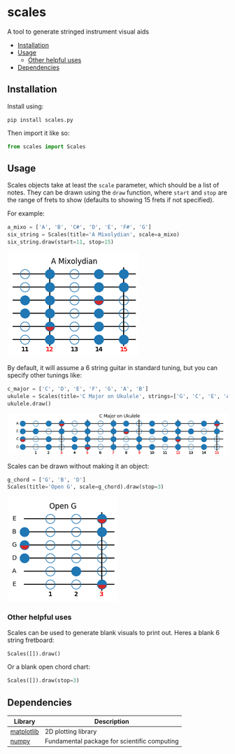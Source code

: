 # scales

A tool to generate stringed instrument visual aids

* [Installation](#installation)
* [Usage](#usage)
  * [Other helpful uses](#other-helpful-uses)
* [Dependencies](#dependencies)

## Installation
Install using:

```
pip install scales.py
```

Then import it like so:

```py
from scales import Scales
```

## Usage
Scales objects take at least the `scale` parameter, which should be a list of notes. They can be drawn using the `draw` function, where `start` and `stop` are the range of frets to show (defaults to showing 15 frets if not specified).

For example:

```py
a_mixo = ['A', 'B', 'C#', 'D', 'E', 'F#', 'G']
six_string = Scales(title='A Mixolydian', scale=a_mixo)
six_string.draw(start=11, stop=15)
```

![a_mix](screenshots/a_mixo.png)

By default, it will assume a 6 string guitar in standard tuning, but you can specify other tunings like:

```py
c_major = ['C', 'D', 'E', 'F', 'G', 'A', 'B']
ukulele = Scales(title='C Major on Ukulele', strings=['G', 'C', 'E', 'A'], scale=c_major)
ukulele.draw()
```

![c_maj_uke](screenshots/c_maj_uke.png)

Scales can be drawn without making it an object:

```py
g_chord = ['G', 'B', 'D']
Scales(title='Open G', scale=g_chord).draw(stop=3)
```

![open_g](screenshots/open_g.png)

### Other helpful uses

Scales can be used to generate blank visuals to print out. Heres a blank 6 string fretboard:

```py
Scales([]).draw()
```

Or a blank open chord chart:

```py
Scales([]).draw(stop=3)
```

## Dependencies

Library | Description
--- | ---
[matplotlib](https://matplotlib.org) | 2D plotting library
[numpy](https://numpy.org) |  Fundamental package for scientific computing